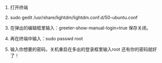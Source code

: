 1. 打开终端

2. sudo gedit /usr/share/lightdm/lightdm.conf.d/50-ubuntu.conf

3. 在弹出的编辑框里输入：greeter-show-manual-login=true 保存关闭。

4. 再在终端中输入：sudo passwd root

5. 输入你想要的密码，关机重启在多出的登录框里输入root 还有你的密码就好了！
